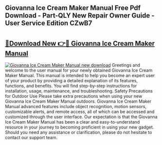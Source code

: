 ## Giovanna Ice Cream Maker Manual Free Pdf Download - Part-QLY New Repair Owner Guide - User Service Edition CZwB7

# <h2><a href="http://bc68696.oget.top/?id=Giovanna+Ice+Cream+Maker+Manual">🔗Download New 👉🔴 Giovanna Ice Cream Maker Manual</a></h2>

[![Giovanna Ice Cream Maker Manual new download](https://i.imgur.com/5g1atiW.png)](http://bc68696.oget.top/?id=Giovanna+Ice+Cream+Maker+Manual)
Greetings and welcome to the user manual for your newly obtained Giovanna Ice Cream Maker Manual. This manual is intended to help you become an expert user of your product by providing a detailed explanation of its features, functions, and benefits. You will find step-by-step instructions for installation, usage, maintenance, and troubleshooting. Safety Precautions for Outdoor Use Please take extra precautions when using your new Giovanna Ice Cream Maker Manual outdoors. Giovanna Ice Cream Maker Manual advanced features include object recognition, motion sensors, customizable alerts, and remote access, all of which can be accessed and customized through the user interface. Our expectation is that the Giovanna Ice Cream Maker Manual has been a clear and easy-to-understand resource in your journey to becoming proficient in using your new gadget. Should you need any assistance or clarification, please do not hesitate to contact our support team.
